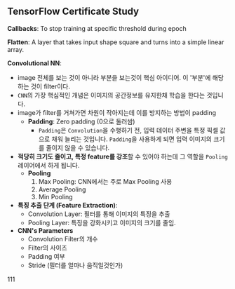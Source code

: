 ## TensorFlow Certificate Study

**Callbacks**: To stop training at specific threshold during epoch

**Flatten**: A layer that takes input shape square and turns into a simple linear array.

**Convolutional NN**: 

- image 전체를 보는 것이 아니라 부분을 보는것이 핵심 아이디어. 이 '부분'에 해당하는 것이 filter이다.
- `CNN`의 가장 핵심적인 개념은 이미지의 공간정보를 유지한채 학습을 한다는 것입니다.
- image가 filter를 거쳐가면 차원이 작아지는데 이를 방지하는 방법이 padding
  - **Padding**: Zero padding (0으로 둘러쌈)
    - `Padding`은 `Convolution`을 수행하기 전, 입력 데이터 주변을 특정 픽셀 값으로 채워 늘리는 것입니다. `Padding`을 사용하게 되면 입력 이미지의 크기를 줄이지 않을 수 있습니다.
- **적당히 크기도 줄이고, 특정 feature를 강조**할 수 있어야 하는데 그 역할을 `Pooling` 레이어에서 하게 됩니다.
  - **Pooling**
    1. Max Pooling: CNN에서는 주로 Max Pooling 사용
    2. Average Pooling
    3. Min Pooling
- **특징 추출 단계 (Feature Extraction)**:
  - Convolution Layer: 필터를 통해 이미지의 특징을 추출
  - Pooling Layer: 특징을 강화시키고 이미지의 크기를 줄임.
- **CNN's Parameters**
  - Convolution Filter의 개수
  - Filter의 사이즈
  - Padding 여부
  - Stride (필터를 얼마나 움직일것인가)

111